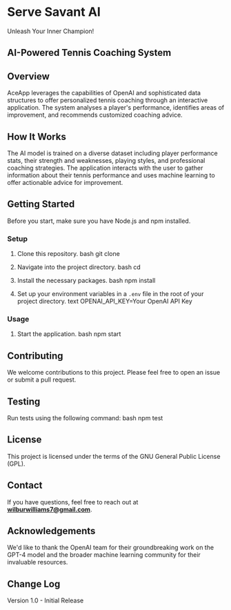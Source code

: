 # Serve Savant AI
Unleash Your Inner Champion!

## AI-Powered Tennis Coaching System

## Overview

AceApp leverages the capabilities of OpenAI and sophisticated data structures to offer personalized tennis coaching through an interactive application. The system analyses a player's performance, identifies areas of improvement, and recommends customized coaching advice.

## How It Works

The AI model is trained on a diverse dataset including player performance stats, their strength and weaknesses, playing styles, and professional coaching strategies. The application interacts with the user to gather information about their tennis performance and uses machine learning to offer actionable advice for improvement.

## Getting Started

Before you start, make sure you have Node.js and npm installed. 

### Setup

1. Clone this repository.
bash
git clone <repository-link>

2. Navigate into the project directory.
bash
cd <project-directory>

3. Install the necessary packages.
bash
npm install

4. Set up your environment variables in a `.env` file in the root of your project directory.
text
OPENAI_API_KEY=Your OpenAI API Key


### Usage

1. Start the application.
bash
npm start


## Contributing

We welcome contributions to this project. Please feel free to open an issue or submit a pull request.

## Testing

Run tests using the following command:
bash
npm test


## License

This project is licensed under the terms of the GNU General Public License (GPL).

## Contact

If you have questions, feel free to reach out at **wilburwilliams7@gmail.com**.

## Acknowledgements

We'd like to thank the OpenAI team for their groundbreaking work on the GPT-4 model and the broader machine learning community for their invaluable resources. 

## Change Log

Version 1.0 - Initial Release
